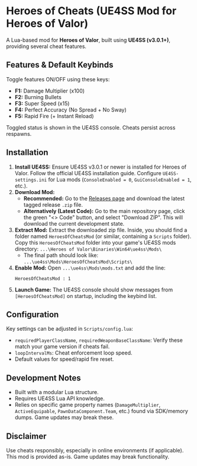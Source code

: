 # Heroes of Cheats (UE4SS Mod for Heroes of Valor)

A Lua-based mod for **Heroes of Valor**, built using **UE4SS (v3.0.1+)**, providing several cheat features.

## Features & Default Keybinds

Toggle features ON/OFF using these keys:

*   **F1:** Damage Multiplier (x100)
*   **F2:** Burning Bullets
*   **F3:** Super Speed (x15)
*   **F4:** Perfect Accuracy (No Spread + No Sway)
*   **F5:** Rapid Fire (+ Instant Reload)

Toggled status is shown in the UE4SS console. Cheats persist across respawns.

## Installation

1.  **Install UE4SS:** Ensure UE4SS v3.0.1 or newer is installed for Heroes of Valor. Follow the official UE4SS installation guide. Configure `UE4SS-settings.ini` for Lua mods (`ConsoleEnabled = 0`, `GuiConsoleEnabled = 1`, etc.).
2.  **Download Mod:**
    *   **Recommended:** Go to the [Releases page](https://github.com/Krixx1337/heroes-of-cheats-ue4ss/releases) and download the latest tagged release `.zip` file.
    *   **Alternatively (Latest Code):** Go to the main repository page, click the green "<> Code" button, and select "Download ZIP". This will download the current development state.
3.  **Extract Mod:** Extract the downloaded zip file. Inside, you should find a folder named `HeroesOfCheatsMod` (or similar, containing a `Scripts` folder). Copy this `HeroesOfCheatsMod` folder into your game's UE4SS mods directory: `...\Heroes of Valor\Binaries\Win64\ue4ss\Mods\`
    *   The final path should look like: `...\ue4ss\Mods\HeroesOfCheatsMod\Scripts\`
4.  **Enable Mod:** Open `...\ue4ss\Mods\mods.txt` and add the line:
    ```
    HeroesOfCheatsMod : 1
    ```
5.  **Launch Game:** The UE4SS console should show messages from `[HeroesOfCheatsMod]` on startup, including the keybind list.

## Configuration

Key settings can be adjusted in `Scripts/config.lua`:

*   `requiredPlayerClassName`, `requiredWeaponBaseClassName`: Verify these match your game version if cheats fail.
*   `loopIntervalMs`: Cheat enforcement loop speed.
*   Default values for speed/rapid fire reset.

## Development Notes

*   Built with a modular Lua structure.
*   Requires UE4SS Lua API knowledge.
*   Relies on specific game property names (`DamageMultiplier`, `ActiveEquipable`, `PawnDataComponent.Team`, etc.) found via SDK/memory dumps. Game updates may break these.

## Disclaimer

Use cheats responsibly, especially in online environments (if applicable). This mod is provided as-is. Game updates may break functionality.